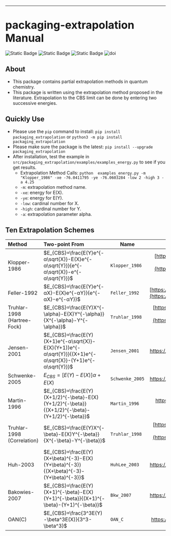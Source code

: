 --------------------------------------------------------------------------------
<span style="font-size:larger;">packaging-extrapolation Manual</span>
========
![Static Badge](https://img.shields.io/badge/Extrapolation_method-blue)
![Static Badge](https://img.shields.io/badge/Quantum_Chemistry-red)
![Static Badge](https://img.shields.io/badge/Basis_set-green)
![doi](https://img.shields.io/badge/Chemical_energy-yellow)

## About

* This package contains partial extrapolation methods in quantum chemistry.
* This package is written using the extrapolation method proposed in the literature. Extrapolation to the CBS limit can be done by entering two successive energies.

## Quickly Use

* Please use the `pip` command to install: `pip install packaging_extrapolation` or `python3 -m pip install packaging_extrapolation`
* Please make sure the package is the latest: `pip install --upgrade packaging_extrapolation`
* After installation, test the example in `src/packaging_extrapolation/examples/examples_energy.py` to see if you get results.
  * Extrapolation Method Calls: `python  examples_energy.py -m "Klopper_1986" -xe -76.0411795 -ye -76.0603284 -low 2 -high 3 -a 4.25`
  * `-m`: extrapolation method name.
  * `-xe`: energy for E(X).
  * `-ye`: energy for E(Y).
  * `-low`: cardinal number for X.
  * `-high`: cardinal number for Y.
  * `-a`: extrapolation parameter alpha.

## Ten Extrapolation Schemes

| Method                      | Two-point From                                               | Name            |                          Reference                           |
| :-------------------------- | :----------------------------------------------------------- | --------------- | :----------------------------------------------------------: |
| Klopper-1986                | $E_{CBS}=\frac{E(Y)e^{-α\sqrt{X}}-E(X)e^{-α\sqrt{Y}}}{e^{-α\sqrt{X}}-e^{-α\sqrt{Y}}}$ | `Klopper_1986`  | [https://doi.org/10.1016/0166-1280(86)80068-9](https://doi.org/10.1016/0166-1280(86)80068-9) |
| Feller-1992                 | $E_{CBS}=\frac{E(Y)e^{-αX}-E(X)e^{-αY}}{e^{-αX}-e^{-αY}}$    | `Feller_1992`   | [https://doi.org/10.1063/1.462652](https://doi.org/10.1063/1.462652) |
| Truhlar-1998 (Hartree-Fock) | $E_{CBS}=\frac{E(Y)X^{-\alpha}-E(X)Y^{-\alpha}}{X^{-\alpha}-Y^{-\alpha}}$ | `Truhlar_1998`  | [https://doi.org/10.1016/S0009-2614(98)00866-5](https://doi.org/10.1016/S0009-2614(98)00866-5) |
| Jensen-2001                 | $E_{CBS}=\frac{E(Y)(X+1)e^{-α\sqrt{X}}-E(X)(Y+1))e^{-α\sqrt{Y}}}{(X+1)e^{-α\sqrt{X}}-(Y+1)e^{-α\sqrt{Y}}}$ | `Jensen_2001`   |              https://doi.org/10.1063/1.1413524               |
| Schwenke-2005               | $E_{CBS}=[E(Y)-E(X)]\alpha+E(X)$                             | `Schwenke_2005` |              https://doi.org/10.1063/1.1824880               |
| Martin-1996                 | $E_{CBS}=\frac{E(Y)(X+1/2)^{-\beta}-E(X)(Y+1/2)^{-\beta}}{(X+1/2)^{-\beta}-(Y+1/2)^{-\beta}}$ | `Martin_1996`   |         https://doi.org/10.1016/0009-2614(96)00898-6         |
| Truhlar-1998 (Correlation)  | $E_{CBS}=\frac{E(Y)X^{-\beta}-E(X)Y^{-\beta}}{X^{-\beta}-Y^{-\beta}}$ | `Truhlar_1998`  | [https://doi.org/10.1016/S0009-2614(98)00866-5](https://doi.org/10.1016/S0009-2614(98)00866-5) |
| Huh-2003                    | $E_{CBS}=\frac{E(Y)(X+\beta)^{-3}-E(X)(Y+\beta)^{-3}}{(X+\beta)^{-3}-(Y+\beta)^{-3}}$ | `HuhLee_2003`   |              https://doi.org/10.1063/1.1534091               |
| Bakowies-2007               | $E_{CBS}=\frac{E(Y)(X+1)^{-\beta}-E(X)(Y+1)^{-\beta}}{(X+1)^{-\beta}-(Y+1)^{-\beta}}$ | `Bkw_2007`      |              https://doi.org/10.1063/1.2749516               |
| OAN(C)                      | $E_{CBS}=\frac{3^3E(Y)-\beta^3E(X)}{3^3-\beta^3}$            | `OAN_C`         |              https://doi.org/10.1002/jcc.23896               |







